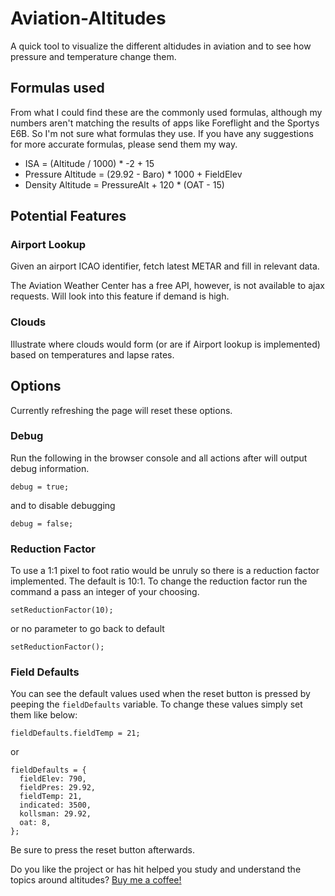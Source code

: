 # Aviation-Altitudes

A quick tool to visualize the different altidudes in aviation and to see how pressure and temperature change them.

## Formulas used

From what I could find these are the commonly used formulas, although my numbers aren't matching the results of apps like Foreflight and the Sportys E6B. So I'm not sure what formulas they use. If you have any suggestions for more accurate formulas, please send them my way.

- ISA = (Altitude / 1000) \* -2 + 15
- Pressure Altitude = (29.92 - Baro) \* 1000 + FieldElev
- Density Altitude = PressureAlt + 120 \* (OAT - 15)

## Potential Features

### Airport Lookup

Given an airport ICAO identifier, fetch latest METAR and fill in relevant data.

The Aviation Weather Center has a free API, however, is not available to ajax requests. Will look into this feature if demand is high.

### Clouds

Illustrate where clouds would form (or are if Airport lookup is implemented) based on temperatures and lapse rates.

## Options

Currently refreshing the page will reset these options.

### Debug

Run the following in the browser console and all actions after will output debug information.

```
debug = true;
```

and to disable debugging

```
debug = false;
```

### Reduction Factor

To use a 1:1 pixel to foot ratio would be unruly so there is a reduction factor implemented. The default is 10:1. To change the reduction factor run the command a pass an integer of your choosing.

```
setReductionFactor(10);
```

or no parameter to go back to default

```
setReductionFactor();
```

### Field Defaults

You can see the default values used when the reset button is pressed by peeping the `fieldDefaults` variable.
To change these values simply set them like below:

```
fieldDefaults.fieldTemp = 21;
```

or

```
fieldDefaults = {
  fieldElev: 790,
  fieldPres: 29.92,
  fieldTemp: 21,
  indicated: 3500,
  kollsman: 29.92,
  oat: 8,
};
```

Be sure to press the reset button afterwards.

Do you like the project or has hit helped you study and understand the topics around altitudes? [Buy me a coffee!](https://paypal.me/sherlock656)
